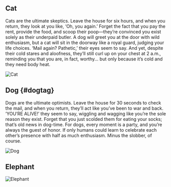 ## Cat

Cats are the ultimate skeptics. Leave the house for six hours, and when you return, they look at you like, ‘Oh, you again.’ Forget the fact that you pay the rent, provide the food, and scoop their poop—they’re convinced you exist solely as their underpaid butler. A dog will greet you at the door with wild enthusiasm, but a cat will sit in the doorway like a royal guard, judging your life choices. ‘Mail again? Pathetic,’ their eyes seem to say. And yet, despite their cold stares and aloofness, they’ll still curl up on your chest at 2 a.m., reminding you that you are, in fact, worthy... but only because it’s cold and they need body heat.

![Cat](https://imgix.bustle.com/uploads/shutterstock/2022/1/10/a336ba51-3cc8-4f5e-935b-9ac7f7b05271-shutterstock-2008512365.jpg?w=564&h=564&fit=crop&crop=faces&dpr=2)

## Dog {#dogtag}

Dogs are the ultimate optimists. Leave the house for 30 seconds to check the mail, and when you return, they’ll act like you’ve been to war and back. ‘YOU’RE ALIVE!’ they seem to say, wiggling and wagging like you’re the sole reason they exist. Forget that you just scolded them for eating your socks; that’s old news in dog-time. For dogs, every moment is a party, and you’re always the guest of honor. If only humans could learn to celebrate each other’s presence with half as much enthusiasm. Minus the slobber, of course.

![Dog](https://www.hartz.com/wp-content/uploads/2022/04/small-dog-owners-1.jpg)

## Elephant
![Elephant](https://files.worldwildlife.org/wwfcmsprod/images/African_elephant_YE2021_Karine_Aigner_5kzx389mvt/magazine_small/1s803ne5x2_elephantv2.jpg)

